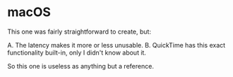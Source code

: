 # macOS
This one was fairly straightforward to create, but:

A. The latency makes it more or less unusable.
B. QuickTime has this exact functionality built-in, only I didn't know about it.

So this one is useless as anything but a reference.